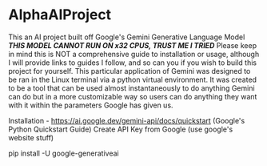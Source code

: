 # AlphaAIProject
This an AI project built off Google's Gemini Generative Language Model
***THIS MODEL CANNOT RUN ON x32 CPUS, TRUST ME I TRIED***
Please keep in mind this is NOT a comprehensive guide to installation or usage, although I will provide links to guides I follow, and so can you if you wish to build this project for yourself.
This particular application of Gemini was designed to be ran in the Linux terminal via a python virtual environment. 
It was created to be a tool that can be used almost instantaneously to do anything Gemini can do but in a more customizable way so users can do anything they want with it within the parameters Google
has given us. 

Installation - https://ai.google.dev/gemini-api/docs/quickstart (Google's Python Quickstart Guide)
Create API Key from Google (use google's website stuff)

pip install -U google-generativeai
